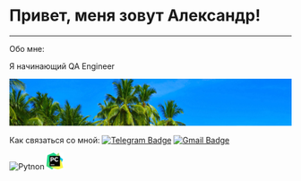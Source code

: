 # Привет, меня зовут Александр!

---

Обо мне:

Я начинающий QA Engineer

<p align="center">
 <img width="600" src="asserts/tropic.png"/>
</p>



Как связаться со мной: [![Telegram Badge](https://img.shields.io/badge/-@AlexM150-blue?style=flat&logo=Telegram&logoColor=white)](https://t.me/AlexM150) [![Gmail Badge](https://img.shields.io/badge/-Gmail-red?style=flat&logo=Gmail&logoColor=white)](mailto:jungleman150@gmail.com)

<p>
 <img alt="Pytnon" weight="100", height="30" src="https://www.python.org/static/community_logos/python-logo-master-v3-TM.png" />
 <img width="30" src="asserts/PyCharm_icon.png"/>
</p>

